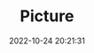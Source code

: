 ---
weight: 1
images:
- /images/edited/147.jpeg
title: Picture
date: 2022-10-24 20:21:31
tags: [luminarneo,work,ILCE-7M3,52.0,sheep]
---